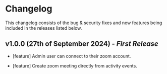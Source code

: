 # Changelog

This changelog consists of the bug & security fixes and new features being included in the releases listed below.

## **v1.0.0 (27th of September 2024)** - *First Release*

* [feature] Admin user can connect to their zoom account.

* [feature] Create zoom meeting directly from activity events.
